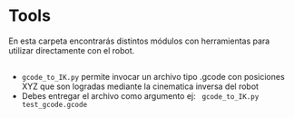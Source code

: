 # Tools
En esta carpeta encontrarás distintos módulos con herramientas para utilizar directamente con el robot.
##
- ```gcode_to_IK.py``` permite invocar un archivo tipo .gcode con posiciones XYZ que son logradas mediante la cinematica inversa del robot
- Debes entregar el archivo como argumento ej: ``` gcode_to_IK.py test_gcode.gcode```
